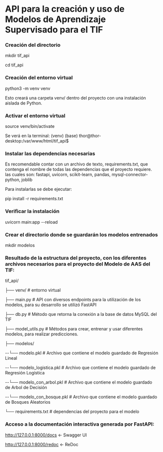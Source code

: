 
# API para la creación y uso de Modelos de Aprendizaje Supervisado para el TIF

### Creación del directorio
mkdir tif_api

cd tif_api

### Creación del entorno virtual
python3 -m venv venv

Esto creará una carpeta venv/ dentro del proyecto con una instalación aislada de Python.

### Activar el entorno virtual
source venv/bin/activate

Se verá en la terminal: (venv) (base) thor@thor-desktop:/var/www/html/tif_api$

### Instalar las dependencias necesarias
Es recomendable contar con un archivo de texto, requirements.txt, que contenga el nombre de todas las dependencias que el proyecto requiere. las cuales son: fastapi, uvicorn, scikit-learn, pandas, mysql-connector-python, joblib

Para instalarlas se debe ejecutar:

pip install -r requirements.txt

### Verificar la instalación
uvicorn main:app --reload

### Crear el directorio donde se guardarán los modelos entrenados
mkdir modelos

### Resultado de la estructura del proyecto, con los diferentes archivos necesarios para el proyecto del Modelo de AAS del TIF:
tif_api/

├── venv/                  # entorno virtual

├── main.py                # API con diversos endpoints para la utilización de los modelos, para su desarrollo se utilizó FastAPI

├── db.py                  # Método que retorna la conexión a la base de datos MySQL del TIF

├── model_utils.py         # Métodos para crear, entrenar y usar diferentes modelos, para realizar predicciones.

├── modelos/

--└── modelo.pkl                     # Archivo que contiene el modelo guardado de Regresión Lineal

--└── modelo_logistica.pkl           # Archivo que contiene el modelo guardado de Regresión Logística

--└── modelo_con_arbol.pkl           # Archivo que contiene el modelo guardado de Arbol de Decisión

--└── modelo_con_bosque.pkl          # Archivo que contiene el modelo guardado de Bosques Aleatorios

└── requirements.txt       # dependencias del proyecto para el modelo

### Acceso a la documentación interactiva generada por FastAPI:
http://127.0.0.1:8000/docs     ← Swagger UI

http://127.0.0.1:8000/redoc    ← ReDoc
